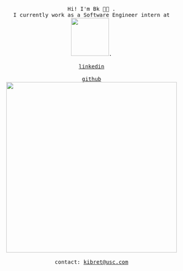 <p align="center">
  </br>
  <samp>
   Hi! I'm Bk  👋🏾 .
    </br>
    I currently work as a Software Engineer intern at <a href="[https://jobs.netflix.com/](https://www.microsoft.com/en-us/)" target="_blank"><img src="https://upload.wikimedia.org/wikipedia/commons/9/96/Microsoft_logo_%282012%29.svg" width="100px;"></a>.
    <br/>
  </samp>
  </br>
  <a href="https://www.linkedin.com/in/bereketkibret/" target="_blank"><samp>linkedin</samp></a>
  </br>
  <br/>
  <a href="https://github.com/bereketk100" target="_blank"><samp>github</samp></a>
  </br>
  </div>
  <img src="https://www.peppysisay.com/img/man-laptop.png" width="450px">
  </br>
  </br>
  <samp>
      contact: <a href="mailto:kibret@usc,edu">kibret@usc.com</a>
  </samp>
</p>
